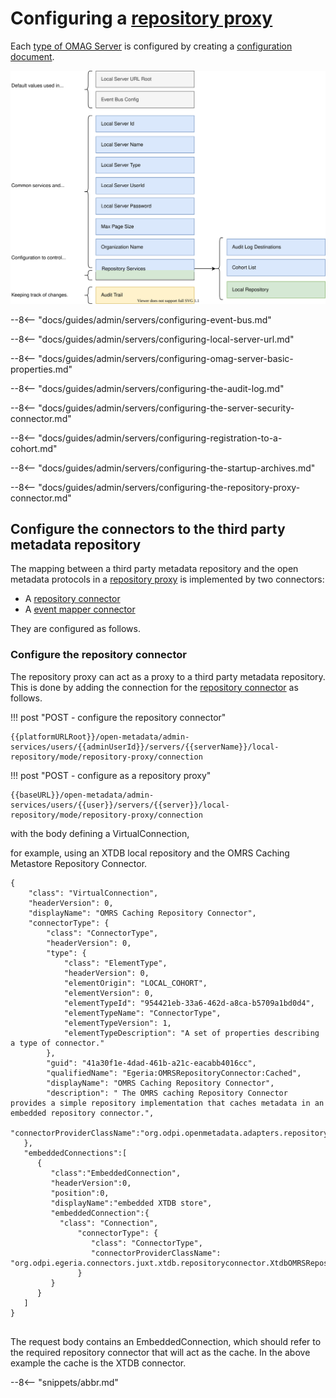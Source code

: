 <!-- SPDX-License-Identifier: CC-BY-4.0 -->
<!-- Copyright Contributors to the Egeria project. -->

# Configuring a [repository proxy](/concepts/repository-proxy)

Each [type of OMAG Server](/concepts/omag-server/#types-of-omag-server) is configured by creating
a [configuration document](/concepts/configuration-document).

![Configuration for a repository proxy](../../guides/admin/servers/repository-proxy-configuration.svg)

--8<-- "docs/guides/admin/servers/configuring-event-bus.md"

--8<-- "docs/guides/admin/servers/configuring-local-server-url.md"

--8<-- "docs/guides/admin/servers/configuring-omag-server-basic-properties.md"

--8<-- "docs/guides/admin/servers/configuring-the-audit-log.md"

--8<-- "docs/guides/admin/servers/configuring-the-server-security-connector.md"

--8<-- "docs/guides/admin/servers/configuring-registration-to-a-cohort.md"

--8<-- "docs/guides/admin/servers/configuring-the-startup-archives.md"

--8<-- "docs/guides/admin/servers/configuring-the-repository-proxy-connector.md"

## Configure the connectors to the third party metadata repository

The mapping between a third party metadata repository and the open metadata protocols in a [repository proxy](/concepts/repository-proxy) is implemented by two connectors:

- A [repository connector](/concepts/repository-connector)
- A [event mapper connector](/concepts/event-mapper-connector)

They are configured as follows.

### Configure the repository connector

The repository proxy can act as a proxy to a third party metadata repository. This is done by adding the connection for the [repository connector](/concepts/repository-connector) as follows.

!!! post "POST - configure the repository connector"
```
{{platformURLRoot}}/open-metadata/admin-services/users/{{adminUserId}}/servers/{{serverName}}/local-repository/mode/repository-proxy/connection
```

!!! post "POST - configure as a repository proxy"
```
{{baseURL}}/open-metadata/admin-services/users/{{user}}/servers/{{server}}/local-repository/mode/repository-proxy/connection
```

with the body defining a VirtualConnection, 

for example, using an XTDB local repository and the OMRS Caching Metastore Repository Connector.
```
{
    "class": "VirtualConnection",
    "headerVersion": 0,
    "displayName": "OMRS Caching Repository Connector",
    "connectorType": {
        "class": "ConnectorType",
        "headerVersion": 0,
        "type": {
            "class": "ElementType",
            "headerVersion": 0,
            "elementOrigin": "LOCAL_COHORT",
            "elementVersion": 0,
            "elementTypeId": "954421eb-33a6-462d-a8ca-b5709a1bd0d4",
            "elementTypeName": "ConnectorType",
            "elementTypeVersion": 1,
            "elementTypeDescription": "A set of properties describing a type of connector."
        },
        "guid": "41a30f1e-4dad-461b-a21c-eacabb4016cc",
        "qualifiedName": "Egeria:OMRSRepositoryConnector:Cached",
        "displayName": "OMRS Caching Repository Connector",
        "description": " The OMRS caching Repository Connector provides a simple repository implementation that caches metadata in an embedded repository connector.",
        "connectorProviderClassName":"org.odpi.openmetadata.adapters.repositoryservices.caching.repositoryconnector.CachingOMRSRepositoryProxyConnectorProvider"
   },
   "embeddedConnections":[
      {
         "class":"EmbeddedConnection",
         "headerVersion":0,
         "position":0,
         "displayName":"embedded XTDB store",
         "embeddedConnection":{  
           "class": "Connection",
               "connectorType": {
                  "class": "ConnectorType",
                  "connectorProviderClassName": "org.odpi.egeria.connectors.juxt.xtdb.repositoryconnector.XtdbOMRSRepositoryConnectorProvider"
               }
         }
      }
   ]
}


```


The request body contains an EmbeddedConnection, which should refer to the required repository connector that will act as the cache.
In the above example the cache is the XTDB connector.

--8<-- "snippets/abbr.md"

